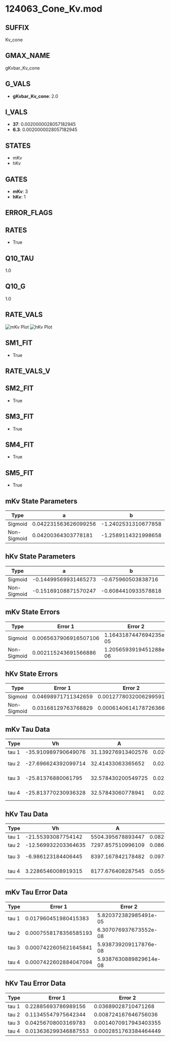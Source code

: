 # 124063_Cone_Kv.mod

## SUFFIX

Kv_cone

## GMAX_NAME

gKvbar_Kv_cone

## G_VALS

- **gKvbar_Kv_cone**: 2.0

## I_VALS

- **37**: 0.0020000028057182945
- **6.3**: 0.0020000028057182945

## STATES

- mKv
- hKv

## GATES

- **mKv**: 3
- **hKv**: 1

## ERROR_FLAGS


## RATES

- True

## Q10_TAU

1.0

## Q10_G

1.0

## RATE_VALS

![mKv Plot](/Users/pbozelos/Dropbox/icg-Chai-Panos/supermodels/output_markdown_files/K/124063_Cone_Kv.mod/images/mKv.png)
![hKv Plot](/Users/pbozelos/Dropbox/icg-Chai-Panos/supermodels/output_markdown_files/K/124063_Cone_Kv.mod/images/hKv.png)

## SM1_FIT

- True

## RATE_VALS_V

## SM2_FIT

- True

## SM3_FIT

- True

## SM4_FIT

- True

## SM5_FIT

- True

## mKv State Parameters

| Type | a | b | c | d |
| --- | --- | --- | --- | --- |
| Sigmoid | 0.042231563626099256 | -1.2402531310677858 |
| Non-Sigmoid | 0.04200364303778181 | -1.2589114321998658 | 1.0033572298383864 | -0.006702521474680881 |

## hKv State Parameters

| Type | a | b | c | d |
| --- | --- | --- | --- | --- |
| Sigmoid | -0.14499569931465273 | -0.675960503838716 |
| Non-Sigmoid | -0.15169108871570247 | -0.6084410933578818 | 0.9680242261288919 | 0.03383723560628713 |

## mKv State Errors

| Type | Error 1 | Error 2 | Error 3 |
| --- | --- | --- | --- |
| Sigmoid | 0.0065637906916507106 | 1.1643187447694235e-05 | 0.003248201959642767 |
| Non-Sigmoid | 0.002115243691566886 | 1.2056593919451288e-06 | 0.0010467638331017005 |

## hKv State Errors

| Type | Error 1 | Error 2 | Error 3 |
| --- | --- | --- | --- |
| Sigmoid | 0.04698971711342659 | 0.0012778032006299591 | 0.018823779902706367 |
| Non-Sigmoid | 0.03168129763768829 | 0.0006140614178726366 | 0.012691325047231966 |

## mKv Tau Data

| Type | Vh | A | b1 | b2 | c1 | c2 | d1 | d2 | e1 | e2 |
| --- | --- | --- | --- | --- | --- | --- | --- | --- | --- | --- |
| tau 1 | -35.910989790649076 | 31.139276913402576 | 0.02698827245383349 | 0.014248948682085824 |
| tau 2 | -27.696624392099714 | 32.41433063365652 | 0.024255782091007826 | -3.7845372564236516e-06 | 0.018065911203267577 | -2.3984718292896367e-05 |
| tau 3 | -25.81376880061795 | 32.578430200549725 | 0.023122372983381698 | -1.629535938932252e-05 | -5.62615144228512e-08 | 0.018539116245371506 | -2.6909099008760076e-05 | 4.8377081005831694e-09 |
| tau 4 | -25.813770230936328 | 32.57843060778941 | 0.023122375587076596 | -1.629553269709027e-05 | -5.6256689099651496e-08 | 1.5631908963251932e-13 | 0.0185391180134262 | -2.6909084636507685e-05 | 4.837799033852481e-09 | -2.8663924250939194e-15 |

## hKv Tau Data

| Type | Vh | A | b1 | b2 | c1 | c2 | d1 | d2 | e1 | e2 |
| --- | --- | --- | --- | --- | --- | --- | --- | --- | --- | --- |
| tau 1 | -21.55393087754142 | 5504.395678893447 | 0.08254072653481619 | 0.010426005222950747 |
| tau 2 | -12.569932203364635 | 7297.857510996109 | 0.08634515951665883 | 0.0005400726343139025 | 0.03321035694954105 | -0.0002171175551076304 |
| tau 3 | -6.986123184406445 | 8397.167842178482 | 0.09735719533993423 | 0.0015182820881410122 | 1.3455842383198252e-05 | 0.0651420748755012 | -0.0009969999853273015 | 4.6665882931019405e-06 |
| tau 4 | 3.2286546008919315 | 8177.676408287545 | 0.05568878787646333 | 0.00045542404775559994 | 7.392544045817764e-06 | 3.941615061047453e-08 | 0.10154741366996693 | -0.0028621673559401464 | 3.3326444195087504e-05 | -1.3694112574224813e-07 |

## mKv Tau Error Data

| Type | Error 1 | Error 2 | Error 3 |
| --- | --- | --- | --- |
| tau 1 | 0.017960451980415383 | 5.820372382985491e-05 | 0.004542075432878572 |
| tau 2 | 0.0007558178356585193 | 6.307076937673552e-08 | 0.00019114115985607941 |
| tau 3 | 0.0007422605621645841 | 5.938739209117876e-08 | 0.00018771261813893523 |
| tau 4 | 0.0007422602884047094 | 5.9387630889829614e-08 | 0.00018771254890693578 |

## hKv Tau Error Data

| Type | Error 1 | Error 2 | Error 3 |
| --- | --- | --- | --- |
| tau 1 | 0.22885693786989156 | 0.03689028710471268 | 0.13720221275291625 |
| tau 2 | 0.11345547975642344 | 0.008724167646756036 | 0.06801778882654927 |
| tau 3 | 0.04256708003169783 | 0.0014070917943403355 | 0.025519425476625543 |
| tau 4 | 0.013636299346887553 | 0.0002851763384464449 | 0.008175109138346376 |

